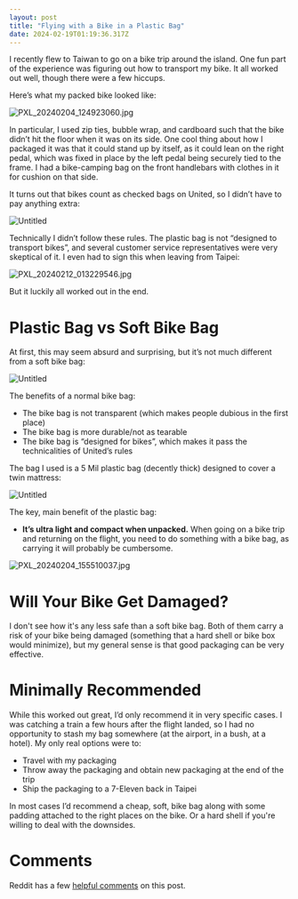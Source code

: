 ```yaml
---
layout: post
title: "Flying with a Bike in a Plastic Bag"
date: 2024-02-19T01:19:36.317Z
---
```


I recently flew to Taiwan to go on a bike trip around the island. One fun part of the experience was figuring out how to transport my bike. It all worked out well, though there were a few hiccups.

Here’s what my packed bike looked like:

![PXL_20240204_124923060.jpg](/assets/bike-plastic-bag/PXL_20240204_124923060.jpg)

In particular, I used zip ties, bubble wrap, and cardboard such that the bike didn’t hit the floor when it was on its side. One cool thing about how I packaged it was that it could stand up by itself, as it could lean on the right pedal, which was fixed in place by the left pedal being securely tied to the frame. I had a bike-camping bag on the front handlebars with clothes in it for cushion on that side.

It turns out that bikes count as checked bags on United, so I didn’t have to pay anything extra:

![Untitled](/assets/bike-plastic-bag/Untitled.png)

Technically I didn’t follow these rules. The plastic bag is not “designed to transport bikes”, and several customer service representatives were very skeptical of it. I even had to sign this when leaving from Taipei:

![PXL_20240212_013229546.jpg](/assets/bike-plastic-bag/PXL_20240212_013229546.jpg)

But it luckily all worked out in the end. 

# Plastic Bag vs Soft Bike Bag

At first, this may seem absurd and surprising, but it’s not much different from a soft bike bag:

![Untitled](/assets/bike-plastic-bag/Untitled%201.png)

The benefits of a normal bike bag:

- The bike bag is not transparent (which makes people dubious in the first place)
- The bike bag is more durable/not as tearable
- The bike bag is “designed for bikes”, which makes it pass the technicalities of United’s rules

The bag I used is a  5 Mil plastic bag (decently thick) designed to cover a twin mattress:

![Untitled](/assets/bike-plastic-bag/Untitled%202.png)

The key, main benefit of the plastic bag:

- **It’s ultra light and compact when unpacked.** When going on a bike trip and returning on the flight, you need to do something with a bike bag, as carrying it will probably be cumbersome.

![PXL_20240204_155510037.jpg](/assets/bike-plastic-bag/PXL_20240204_155510037.jpg)

# Will Your Bike Get Damaged?
I don't see how it's any less safe than a soft bike bag. Both of them carry a risk of your bike being damaged (something that a hard shell or bike box would minimize), but my general sense is that good packaging can be very effective.

# Minimally Recommended
While this worked out great, I’d only recommend it in very specific cases. I was catching a train a few hours after the flight landed, so I had no opportunity to stash my bag somewhere (at the airport, in a bush, at a hotel). My only real options were to:

- Travel with my packaging
- Throw away the packaging and obtain new packaging at the end of the trip
- Ship the packaging to a 7-Eleven back in Taipei

In most cases I’d recommend a cheap, soft, bike bag along with some padding attached to the right places on the bike. Or a hard shell if you're willing to deal with the downsides.

# Comments
Reddit has a few [helpful comments](https://www.reddit.com/r/bicycletouring/comments/1av1bms/flying_with_a_bike_in_a_plastic_bag/) on this post.
